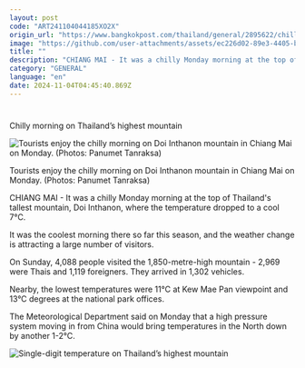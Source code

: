 ```yaml
---
layout: post
code: "ART241104044185XO2X"
origin_url: "https://www.bangkokpost.com/thailand/general/2895622/chilly-morning-on-thailands-highest-mountain"
image: "https://github.com/user-attachments/assets/ec226d02-89e3-4405-b151-34eb75347b53"
title: ""
description: "CHIANG MAI - It was a chilly Monday morning at the top of Thailand"
category: "GENERAL"
language: "en"
date: 2024-11-04T04:45:40.869Z
---
```


# 

Chilly morning on Thailand’s highest mountain

![Tourists enjoy the chilly morning on Doi Inthanon mountain in Chiang Mai on Monday. (Photos: Panumet Tanraksa)](https://github.com/user-attachments/assets/1e924aa1-1b89-4c94-88d1-732c015f21b7)

Tourists enjoy the chilly morning on Doi Inthanon mountain in Chiang Mai on Monday. (Photos: Panumet Tanraksa)

CHIANG MAI - It was a chilly Monday morning at the top of Thailand's tallest mountain, Doi Inthanon, where the temperature dropped to a cool 7°C.

It was the coolest morning there so far this season, and the weather change is attracting a large number of visitors.

On Sunday, 4,088 people visited the 1,850-metre-high mountain - 2,969 were Thais and 1,119 foreigners. They arrived in 1,302 vehicles.

Nearby, the lowest temperatures were 11°C at Kew Mae Pan viewpoint and 13°C degrees at the national park offices.

The Meteorological Department said on Monday that a high pressure system moving in from China would bring temperatures in the North down by another 1-2°C.

![Single-digit temperature on Thailand’s highest mountain](https://github.com/user-attachments/assets/b822c8d1-e484-46d1-84d5-802e8dc0912b)